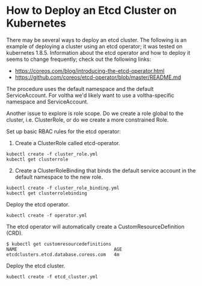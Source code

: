 # How to Deploy an Etcd Cluster on Kubernetes

There may be several ways to deploy an etcd cluster. The following is an example of deploying a cluster using an etcd operator; it was tested on kubernetes 1.8.5. Information about the etcd operator and how to deploy it seems to change frequently; check out the following links:
* https://coreos.com/blog/introducing-the-etcd-operator.html
* https://github.com/coreos/etcd-operator/blob/master/README.md

The procedure uses the default namespace and the default ServiceAccount. For voltha we'd likely want to use a voltha-specific namespace and ServiceAccount.

Another issue to explore is role scope. Do we create a role global to the cluster, i.e. ClusterRole, or do we create a more constrained Role.

Set up basic RBAC rules for the etcd operator:

1. Create a ClusterRole called etcd-operator.
```
kubectl create -f cluster_role.yml
kubectl get clusterrole
```
2. Create a ClusterRoleBinding that binds the default service account in the default namespace to the new role.
```
kubectl create -f cluster_role_binding.yml
kubectl get clusterrolebinding
```
Deploy the etcd operator.
```
kubectl create -f operator.yml
```
The etcd operator will automatically create a CustomResourceDefinition (CRD).
```
$ kubectl get customresourcedefinitions
NAME                                    AGE
etcdclusters.etcd.database.coreos.com   4m
```
Deploy the etcd cluster.
```
kubectl create -f etcd_cluster.yml
```